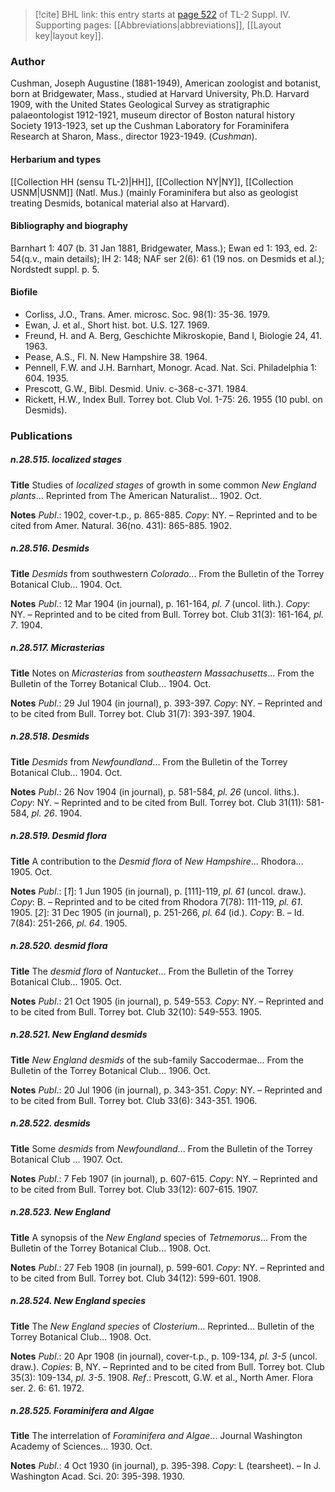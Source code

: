 > [!cite] BHL link: this entry starts at [page 522](https://www.biodiversitylibrary.org/item/103860#page/532/mode/1up) of TL-2 Suppl. IV.
> Supporting pages: [[Abbreviations|abbreviations]], [[Layout key|layout key]].

### Author

Cushman, Joseph Augustine (1881-1949), American zoologist and botanist, born at Bridgewater, Mass., studied at Harvard University, Ph.D. Harvard 1909, with the United States Geological Survey as stratigraphic palaeontologist 1912-1921, museum director of Boston natural history Society 1913-1923, set up the Cushman Laboratory for Foraminifera Research at Sharon, Mass., director 1923-1949. (*Cushman*).

#### Herbarium and types

[[Collection HH (sensu TL-2)|HH]], [[Collection NY|NY]], [[Collection USNM|USNM]] (Natl. Mus.) (mainly Foraminifera but also as geologist treating Desmids, botanical material also at Harvard).

#### Bibliography and biography

Barnhart 1: 407 (b. 31 Jan 1881, Bridgewater, Mass.); Ewan ed 1: 193, ed. 2: 54(q.v., main details); IH 2: 148; NAF ser 2(6): 61 (19 nos. on Desmids et al.); Nordstedt suppl. p. 5.

#### Biofile

- Corliss, J.O., Trans. Amer. microsc. Soc. 98(1): 35-36. 1979.
- Ewan, J. et al., Short hist. bot. U.S. 127. 1969.
- Freund, H. and A. Berg, Geschichte Mikroskopie, Band I, Biologie 24, 41. 1963.
- Pease, A.S., Fl. N. New Hampshire 38. 1964.
- Pennell, F.W. and J.H. Barnhart, Monogr. Acad. Nat. Sci. Philadelphia 1: 604. 1935.
- Prescott, G.W., Bibl. Desmid. Univ. c-368-c-371. 1984.
- Rickett, H.W., Index Bull. Torrey bot. Club Vol. 1-75: 26. 1955 (10 publ. on Desmids).

### Publications

##### n.28.515. localized stages

**Title**
Studies of *localized stages* of growth in some common *New England plants*... Reprinted from The American Naturalist... 1902. Oct.

**Notes**
*Publ*.: 1902, cover-t.p., p. 865-885. *Copy*: NY. – Reprinted and to be cited from Amer. Natural. 36(no. 431): 865-885. 1902.

##### n.28.516. Desmids

**Title**
*Desmids* from southwestern *Colorado*... From the Bulletin of the Torrey Botanical Club... 1904. Oct.

**Notes**
*Publ*.: 12 Mar 1904 (in journal), p. 161-164, *pl. 7* (uncol. lith.). *Copy*: NY. – Reprinted and to be cited from Bull. Torrey bot. Club 31(3): 161-164, *pl. 7*. 1904.

##### n.28.517. Micrasterias

**Title**
Notes on *Micrasterias* from *southeastern Massachusetts*... From the Bulletin of the Torrey Botanical Club... 1904. Oct.

**Notes**
*Publ*.: 29 Jul 1904 (in journal), p. 393-397. *Copy*: NY. – Reprinted and to be cited from Bull. Torrey bot. Club 31(7): 393-397. 1904.

##### n.28.518. Desmids

**Title**
*Desmids* from *Newfoundland*... From the Bulletin of the Torrey Botanical Club... 1904. Oct.

**Notes**
*Publ*.: 26 Nov 1904 (in journal), p. 581-584, *pl. 26* (uncol. liths.). *Copy*: NY. – Reprinted and to be cited from Bull. Torrey bot. Club 31(11): 581-584, *pl. 26*. 1904.

##### n.28.519. Desmid flora

**Title**
A contribution to the *Desmid flora* of *New Hampshire*... Rhodora... 1905. Oct.

**Notes**
*Publ*.: \[*1*\]: 1 Jun 1905 (in journal), p. \[111\]-119, *pl. 61* (uncol. draw.). *Copy*: B. – Reprinted and to be cited from Rhodora 7(78): 111-119, *pl. 61*. 1905.
\[*2*\]: 31 Dec 1905 (in journal), p. 251-266, *pl. 64* (id.). *Copy*: B. – Id. 7(84): 251-266, *pl. 64*. 1905.

##### n.28.520. desmid flora

**Title**
The *desmid flora* of *Nantucket*... From the Bulletin of the Torrey Botanical Club... 1905. Oct.

**Notes**
*Publ*.: 21 Oct 1905 (in journal), p. 549-553. *Copy*: NY. – Reprinted and to be cited from Bull. Torrey bot. Club 32(10): 549-553. 1905.

##### n.28.521. New England desmids

**Title**
*New England desmids* of the sub-family Saccodermae... From the Bulletin of the Torrey Botanical Club... 1906. Oct.

**Notes**
*Publ*.: 20 Jul 1906 (in journal), p. 343-351. *Copy*: NY. – Reprinted and to be cited from Bull. Torrey bot. Club 33(6): 343-351. 1906.

##### n.28.522. desmids

**Title**
Some *desmids* from *Newfoundland*... From the Bulletin of the Torrey Botanical Club ... 1907. Oct.

**Notes**
*Publ*.: 7 Feb 1907 (in journal), p. 607-615. *Copy*: NY. – Reprinted and to be cited from Bull. Torrey bot. Club 33(12): 607-615. 1907.

##### n.28.523. New England

**Title**
A synopsis of the *New England* species of *Tetmemorus*... From the Bulletin of the Torrey Botanical Club... 1908. Oct.

**Notes**
*Publ*.: 27 Feb 1908 (in journal), p. 599-601. *Copy*: NY. – Reprinted and to be cited from Bull. Torrey bot. Club 34(12): 599-601. 1908.

##### n.28.524. New England species

**Title**
The *New England species* of *Closterium*... Reprinted... Bulletin of the Torrey Botanical Club... 1908. Oct.

**Notes**
*Publ*.: 20 Apr 1908 (in journal), cover-t.p., p. 109-134, *pl. 3-5* (uncol. draw.). *Copies*: B, NY. – Reprinted and to be cited from Bull. Torrey bot. Club 35(3): 109-134, *pl. 3-5*. 1908.
*Ref*.: Prescott, G.W. et al., North Amer. Flora ser. 2. 6: 61. 1972.

##### n.28.525. Foraminifera and Algae

**Title**
The interrelation of *Foraminifera and Algae*... Journal Washington Academy of Sciences... 1930. Oct.

**Notes**
*Publ*.: 4 Oct 1930 (in journal), p. 395-398. *Copy*: L (tearsheet). – In J. Washington Acad. Sci. 20: 395-398. 1930.

